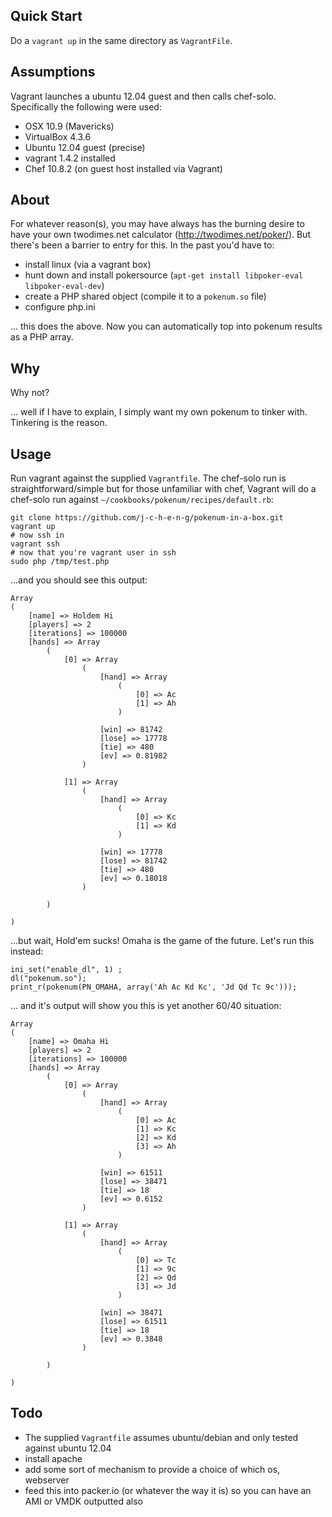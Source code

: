 ## Quick Start 

Do a `vagrant up` in the same directory as `VagrantFile`.


## Assumptions

Vagrant launches a ubuntu 12.04 guest and then calls chef-solo. Specifically the following were used:

* OSX 10.9 (Mavericks)
* VirtualBox 4.3.6
* Ubuntu 12.04 guest (precise)
* vagrant 1.4.2 installed 
* Chef 10.8.2 (on guest host installed via Vagrant)

## About

For whatever reason(s), you may have always has the burning desire to have your own twodimes.net calculator (http://twodimes.net/poker/). But there's been a barrier to entry for this. In the past you'd have to: 

* install linux (via a vagrant box)
* hunt down and install pokersource (`apt-get install libpoker-eval libpoker-eval-dev`)
* create a PHP shared object (compile it to a `pokenum.so` file)
* configure php.ini 

... this does the above. Now you can automatically top into pokenum results as a PHP array. 


## Why 

Why not? 

... well if I have to explain, I simply want my own pokenum to tinker with. Tinkering is the reason.


## Usage

Run vagrant against the supplied `Vagrantfile`. The chef-solo run is straightforward/simple but for those unfamiliar with chef, Vagrant will do a chef-solo run against `~/cookbooks/pokenum/recipes/default.rb`:

```
git clone https://github.com/j-c-h-e-n-g/pokenum-in-a-box.git
vagrant up
# now ssh in
vagrant ssh
# now that you're vagrant user in ssh
sudo php /tmp/test.php
```
...and you should see this output: 

```
Array
(
    [name] => Holdem Hi
    [players] => 2
    [iterations] => 100000
    [hands] => Array
        (
            [0] => Array
                (
                    [hand] => Array
                        (
                            [0] => Ac
                            [1] => Ah
                        )

                    [win] => 81742
                    [lose] => 17778
                    [tie] => 480
                    [ev] => 0.81982
                )

            [1] => Array
                (
                    [hand] => Array
                        (
                            [0] => Kc
                            [1] => Kd
                        )

                    [win] => 17778
                    [lose] => 81742
                    [tie] => 480
                    [ev] => 0.18018
                )

        )

)
```

...but wait, Hold'em sucks! Omaha is the game of the future. Let's run this instead: 


```
ini_set("enable_dl", 1) ;
dl("pokenum.so");
print_r(pokenum(PN_OMAHA, array('Ah Ac Kd Kc', 'Jd Qd Tc 9c')));
```

... and it's output will show you this is yet another 60/40 situation: 

```
Array
(
    [name] => Omaha Hi
    [players] => 2
    [iterations] => 100000
    [hands] => Array
        (
            [0] => Array
                (
                    [hand] => Array
                        (
                            [0] => Ac
                            [1] => Kc
                            [2] => Kd
                            [3] => Ah
                        )

                    [win] => 61511
                    [lose] => 38471
                    [tie] => 18
                    [ev] => 0.6152
                )

            [1] => Array
                (
                    [hand] => Array
                        (
                            [0] => Tc
                            [1] => 9c
                            [2] => Qd
                            [3] => Jd
                        )

                    [win] => 38471
                    [lose] => 61511
                    [tie] => 18
                    [ev] => 0.3848
                )

        )

)
```


## Todo

* The supplied `Vagrantfile` assumes ubuntu/debian and only tested against ubuntu 12.04
* install apache
* add some sort of mechanism to provide a choice of which os, webserver
* feed this into packer.io (or whatever the way it is) so you can have an AMI or VMDK outputted also
